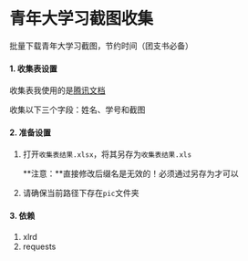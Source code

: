 # 青年大学习截图收集

批量下载青年大学习截图，节约时间（团支书必备）

#### 1. 收集表设置

收集表我使用的是[腾讯文档](https://docs.qq.com/)

收集以下三个字段：姓名、学号和截图

#### 2. 准备设置

1. 打开`收集表结果.xlsx`，将其另存为`收集表结果.xls`

   **注意：**直接修改后缀名是无效的！必须通过另存为才可以

2. 请确保当前路径下存在`pic`文件夹

#### 3. 依赖

1. xlrd
2. requests

